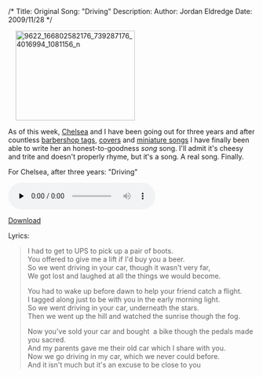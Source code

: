 /*
Title: Original Song: "Driving"
Description:
Author: Jordan Eldredge
Date: 2009/11/28
*/

<img class="size-large wp-image-716 alignright" style="margin-left: 15px; margin-right: 15px;" title="9622_166802582176_739287176_4016994_1081156_n" src="http://blog.classicalcode.com/wp-content/uploads/2009/11/9622_166802582176_739287176_4016994_1081156_n-500x375.jpg" alt="9622_166802582176_739287176_4016994_1081156_n" width="243" height="183" />

As of this week, <a href="http://www.chelseahollow.com">Chelsea</a> and I have been going out for three years and after countless <a href="http://blog.classicalcode.com/2008/05/barbershop-multi-track-happy-anniversary-chelsea/">barbershop tags</a>, <a href="http://blog.classicalcode.com/2009/08/multitrack-thats-why-i-love-you/">covers</a> and <a href="http://blog.classicalcode.com/2009/07/original-song-our-love-will-last-as-long/">miniature songs</a> I have finally been able to write her an honest-to-goodness <em>song</em> song. I'll admit it's cheesy and trite and doesn't properly rhyme, but it's a song. A real song. Finally.

For Chelsea, after three years: "Driving"

<audio id="wp_mep_17" src="http://blog.classicalcode.com/wp-content/uploads/2009/11/Driving.mp3" type="audio/mp3"    controls="controls" preload="none"  ></audio>

<a href="http://blog.classicalcode.com/wp-content/uploads/2009/11/Driving.mp3">Download</a>

Lyrics:
> I had to get to UPS to pick up a pair of boots.  
> You offered to give me a lift if I'd buy you a beer.  
> So we went driving in your car, though it wasn't very far,  
> We got lost and laughed at all the things we would become.  
> 
> You had to wake up before dawn to help your friend catch a flight.  
> I tagged along just to be with you in the early morning light.  
> So we went driving in your car, underneath the stars.  
> Then we went up the hill and watched the sunrise though the fog.  
>   
> Now you've sold your car and bought  a bike though the pedals made you sacred.  
> And my parents gave me their old car which I share with you.  
> Now we go driving in my car, which we never could before.  
> And it isn't much but it's an excuse to be close to you  
